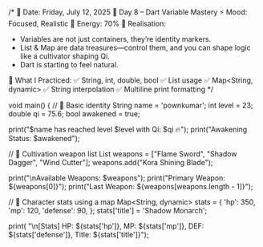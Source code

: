 /*
📅 Date: Friday, July 12, 2025
📜 Day 8 – Dart Variable Mastery
⚡ Mood: Focused, Realistic
🔋 Energy: 70%
🧠 Realisation:
  - Variables are not just containers, they’re identity markers.
  - List & Map are data treasures—control them, and you can shape logic like a cultivator shaping Qi.
  - Dart is starting to feel natural.

🔎 What I Practiced:
  ✅ String, int, double, bool
  ✅ List<String> usage
  ✅ Map<String, dynamic>
  ✅ String interpolation
  ✅ Multiline print formatting
*/

void main() {
  // 🔷 Basic identity
  String name = 'pownkumar';
  int level = 23;
  double qi = 75.6;
  bool awakened = true;

  print("$name has reached level $level with Qi: $qi 🔥");
  print("Awakening Status: $awakened");

  // 🔷 Cultivation weapon list
  List<String> weapons = ["Flame Sword", "Shadow Dagger", "Wind Cutter"];
  weapons.add("Kora Shining Blade");

  print("\nAvailable Weapons: $weapons");
  print("Primary Weapon: ${weapons[0]}");
  print("Last Weapon: ${weapons[weapons.length - 1]}");

  // 🔷 Character stats using a map
  Map<String, dynamic> stats = {
    'hp': 350,
    'mp': 120,
    'defense': 90,
  };
  stats['title'] = 'Shadow Monarch';

  print(
      "\n[Stats] HP: ${stats['hp']}, MP: ${stats['mp']}, DEF: ${stats['defense']}, Title: ${stats['title']}");

  